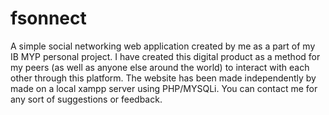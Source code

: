 # fsonnect
A simple social networking web application created by me as a part of my IB MYP personal project.
I have created this digital product as a method for my peers (as well as anyone else around the world) to interact with each other through this platform.
The website has been made independently by made on a local xampp server using PHP/MYSQLi. You can contact me for any sort of suggestions or feedback.

